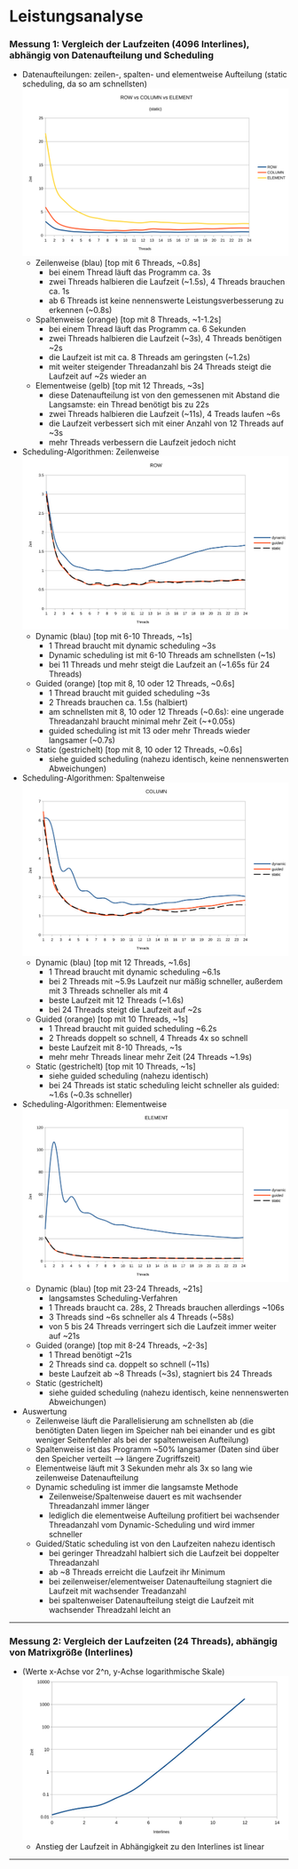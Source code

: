 # Leistungsanalyse
### Messung 1: Vergleich der Laufzeiten (4096 Interlines), abhängig von Datenaufteilung und Scheduling
- Datenaufteilungen: zeilen-, spalten- und elementweise Aufteilung (static scheduling, da so am schnellsten)
    ![Vergleich der Datenaufteilungen](pdf_attachment/ROWvCOLUMNvELEMENT.svg)
    + Zeilenweise (blau) [top mit 6 Threads, ~0.8s]
      - bei einem Thread läuft das Programm ca. 3s
      - zwei Threads halbieren die Laufzeit (~1.5s), 4 Threads brauchen ca. 1s
      - ab 6 Threads ist keine nennenswerte Leistungsverbesserung zu erkennen (~0.8s)
    + Spaltenweise (orange) [top mit 8 Threads, ~1-1.2s]
      - bei einem Thread läuft das Programm ca. 6 Sekunden
      - zwei Threads halbieren die Laufzeit (~3s), 4 Threads benötigen ~2s
      - die Laufzeit ist mit ca. 8 Threads am geringsten (~1.2s)
      - mit weiter steigender Threadanzahl bis 24 Threads steigt die Laufzeit auf ~2s wieder an
    + Elementweise (gelb) [top mit 12 Threads, ~3s]
      - diese Datenaufteilung ist von den gemessenen mit Abstand die Langsamste: ein Thread benötigt bis zu 22s
      - zwei Threads halbieren die Laufzeit (~11s), 4 Treads laufen ~6s
      - die Laufzeit verbessert sich mit einer Anzahl von 12 Threads auf ~3s
      - mehr Threads verbessern die Laufzeit jedoch nicht
- Scheduling-Algorithmen: Zeilenweise
  ![Row Scheduling](pdf_attachment/ROW.svg)
  + Dynamic (blau) [top mit 6-10 Threads, ~1s]
    - 1 Thread braucht mit dynamic scheduling ~3s
    - Dynamic scheduling ist mit 6-10 Threads am schnellsten (~1s)
    - bei 11 Threads und mehr steigt die Laufzeit an (~1.65s für 24 Threads)
  + Guided (orange) [top mit 8, 10 oder 12 Threads, ~0.6s]
    - 1 Thread braucht mit guided scheduling ~3s
    - 2 Threads brauchen ca. 1.5s (halbiert)
    - am schnellsten mit 8, 10 oder 12 Threads (\~0.6s): eine ungerade Threadanzahl braucht minimal mehr Zeit (\~+0.05s)
    - guided scheduling ist mit 13 oder mehr Threads wieder langsamer (~0.7s)
  + Static (gestrichelt) [top mit 8, 10 oder 12 Threads, ~0.6s]
    - siehe guided scheduling (nahezu identisch, keine nennenswerten Abweichungen)
- Scheduling-Algorithmen: Spaltenweise
  ![Column Scheduling](pdf_attachment/COLUMN.svg)
  + Dynamic (blau) [top mit 12 Threads, ~1.6s]
    - 1 Thread braucht mit dynamic scheduling ~6.1s
    - bei 2 Threads mit ~5.9s Laufzeit nur mäßig schneller, außerdem mit 3 Threads schneller als mit 4
    - beste Laufzeit mit 12 Threads (~1.6s)
    - bei 24 Threads steigt die Laufzeit auf ~2s
  + Guided (orange) [top mit 10 Threads, ~1s]
    - 1 Thread braucht mit guided scheduling ~6.2s
    - 2 Threads doppelt so schnell, 4 Threads 4x so schnell
    - beste Laufzeit mit 8-10 Threads, ~1s
    - mehr mehr Threads linear mehr Zeit (24 Threads ~1.9s)
  + Static (gestrichelt) [top mit 10 Threads, ~1s]
    - siehe guided scheduling (nahezu identisch)
    - bei 24 Threads ist static scheduling leicht schneller als guided: ~1.6s (~0.3s schneller)
- Scheduling-Algorithmen: Elementweise
  ![Element Scheduling](pdf_attachment/ELEMENT.svg)
  + Dynamic (blau) [top mit 23-24 Threads, ~21s]
    - langsamstes Scheduling-Verfahren
    - 1 Threads braucht ca. 28s, 2 Threads brauchen allerdings ~106s
    - 3 Threads sind ~6s schneller als 4 Threads (~58s)
    - von 5 bis 24 Threads verringert sich die Laufzeit immer weiter auf ~21s
  + Guided (orange) [top mit 8-24 Threads, ~2-3s]
    - 1 Thread benötigt ~21s
    - 2 Threads sind ca. doppelt so schnell (~11s)
    - beste Laufzeit ab ~8 Threads (~3s), stagniert bis 24 Threads
  + Static (gestrichelt)
    - siehe guided scheduling (nahezu identisch, keine nennenswerten Abweichungen)
- Auswertung
  + Zeilenweise läuft die Parallelisierung am schnellsten ab (die benötigten Daten liegen im Speicher nah bei einander und es gibt weniger Seitenfehler als bei der spaltenweisen Aufteilung)
  + Spaltenweise ist das Programm ~50% langsamer (Daten sind über den Speicher verteilt --> längere Zugriffszeit)
  + Elementweise läuft mit 3 Sekunden mehr als 3x so lang wie zeilenweise Datenaufteilung
  + Dynamic scheduling ist immer die langsamste Methode
    - Zeilenweise/Spaltenweise dauert es mit wachsender Threadanzahl immer länger
    - lediglich die elementweise Aufteilung profitiert bei wachsender Threadanzahl vom Dynamic-Scheduling und wird immer schneller
  + Guided/Static scheduling ist von den Laufzeiten nahezu identisch
    - bei geringer Threadzahl halbiert sich die Laufzeit bei doppelter Threadanzahl
    - ab ~8 Threads erreicht die Laufzeit ihr Minimum
    - bei zeilenweiser/elementweiser Datenaufteilung stagniert die Laufzeit mit wachsender Treadanzahl
    - bei spaltenweiser Datenaufteilung steigt die Laufzeit mit wachsender Threadzahl leicht an
---
### Messung 2: Vergleich der Laufzeiten (24 Threads), abhängig von Matrixgröße (Interlines)
- (Werte x-Achse vor 2^n, y-Achse logarithmische Skale)
  ![Element Scheduling](pdf_attachment/interlines.svg)
  + Anstieg der Laufzeit in Abhängigkeit zu den Interlines ist linear
---
